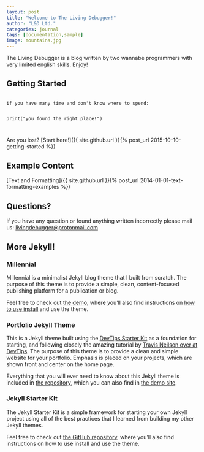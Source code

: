 ```yaml
---
layout: post
title: "Welcome to The Living Debugger!"
author: "L&D Ltd."
categories: journal
tags: [documentation,sample]
image: mountains.jpg
---
```


The Living Debugger is a blog written by two wannabe programmers with very limited english skills. Enjoy!

## Getting Started

<code>
if you have many time and don't know where to spend:
    <br/><p>print("you found the right place!")</p>
</code>

Are you lost? [Start here!]({{ site.github.url }}{% post_url 2015-10-10-getting-started %})

## Example Content

[Text and Formatting]({{ site.github.url }}{% post_url 2014-01-01-text-formatting-examples %})

## Questions?

If you have any question or found anything written incorrectly please mail us: livingdebugger@protonmail.com

## More Jekyll!

### Millennial

Millennial is a minimalist Jekyll blog theme that I built from scratch. The purpose of this theme is to provide a simple, clean, content-focused publishing platform for a publication or blog.

Feel free to check out <a href="https://lenpaul.github.io/Millennial/" target="_blank">the demo</a>, where you’ll also find instructions on <a href="https://lenpaul.github.io/Millennial/documentation/getting-started.html">how to use install</a> and use the theme.

### Portfolio Jekyll Theme

This is a Jekyll theme built using the [DevTips Starter Kit](http://devtipsstarterkit.com/) as a foundation for starting, and following closely the amazing tutorial by [Travis Neilson over at DevTips](https://www.youtube.com/watch?v=T6jKLsxbFg4&list=PL0CB3OvPhDA_STygmp3sDenx3UpdOMk7P). The purpose of this theme is to provide a clean and simple website for your portfolio. Emphasis is placed on your projects, which are shown front and center on the home page.

Everything that you will ever need to know about this Jekyll theme is included in [the repository](https://github.com/LeNPaul/portfolio-jekyll-theme), which you can also find in [the demo site](https://lenpaul.github.io/portfolio-jekyll-theme/).

### Jekyll Starter Kit

The Jekyll Starter Kit is a simple framework for starting your own Jekyll project using all of the best practices that I learned from building my other Jekyll themes.

Feel free to check out <a href="https://github.com/LeNPaul/jekyll-starter-kit" target="_blank">the GitHub repository</a>, where you’ll also find instructions on how to use install and use the theme.
